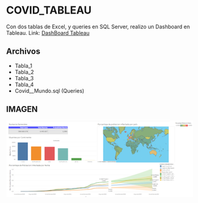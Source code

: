 # COVID_TABLEAU

Con dos tablas de Excel, y queries en SQL Server, realizo un Dashboard en Tableau.
Link: [DashBoard Tableau](https://public.tableau.com/views/Covid_Mundial/Dashboard1?:language=es-ES&:display_count=n&:origin=viz_share_link)

## Archivos
- Tabla_1
- Tabla_2
- Tabla_3
- Tabla_4
- Covid__Mundo.sql (Queries)

## IMAGEN

![Dashboard](https://github.com/qarlosbaldovino/COVID_TABLEAU/blob/master/DashboardIMG.png?raw=true)
